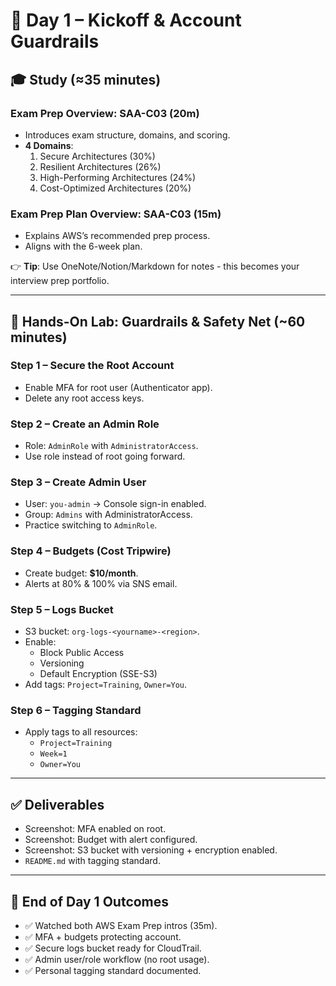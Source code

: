 # 📅 Day 1 – Kickoff & Account Guardrails

## 🎓 Study (≈35 minutes)

### Exam Prep Overview: SAA-C03 (20m)
- Introduces exam structure, domains, and scoring.  
- **4 Domains**:
  1. Secure Architectures (30%)
  2. Resilient Architectures (26%)
  3. High-Performing Architectures (24%)
  4. Cost-Optimized Architectures (20%)

### Exam Prep Plan Overview: SAA-C03 (15m)
- Explains AWS’s recommended prep process.  
- Aligns with the 6-week plan.  

👉 **Tip**: Use OneNote/Notion/Markdown for notes - this becomes your interview prep portfolio.

---

## 🔐 Hands-On Lab: Guardrails & Safety Net (~60 minutes)

### Step 1 – Secure the Root Account
- Enable MFA for root user (Authenticator app).  
- Delete any root access keys.  

### Step 2 – Create an Admin Role
- Role: `AdminRole` with `AdministratorAccess`.  
- Use role instead of root going forward.  

### Step 3 – Create Admin User
- User: `you-admin` → Console sign-in enabled.  
- Group: `Admins` with AdministratorAccess.  
- Practice switching to `AdminRole`.  

### Step 4 – Budgets (Cost Tripwire)
- Create budget: **$10/month**.  
- Alerts at 80% & 100% via SNS email.  

### Step 5 – Logs Bucket
- S3 bucket: `org-logs-<yourname>-<region>`.  
- Enable:
  - Block Public Access  
  - Versioning  
  - Default Encryption (SSE-S3)  
- Add tags: `Project=Training`, `Owner=You`.  

### Step 6 – Tagging Standard
- Apply tags to all resources:
  - `Project=Training`
  - `Week=1`
  - `Owner=You`

---

## ✅ Deliverables
- Screenshot: MFA enabled on root.  
- Screenshot: Budget with alert configured.  
- Screenshot: S3 bucket with versioning + encryption enabled.  
- `README.md` with tagging standard.

---

## 🎯 End of Day 1 Outcomes
- ✅ Watched both AWS Exam Prep intros (35m).  
- ✅ MFA + budgets protecting account.  
- ✅ Secure logs bucket ready for CloudTrail.  
- ✅ Admin user/role workflow (no root usage).  
- ✅ Personal tagging standard documented.

